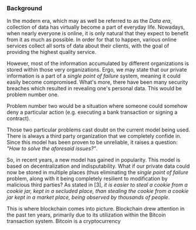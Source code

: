### Background

In the modern era, which may as well be referred to as the *Data era*, collection of data has virtually become a part of everyday life. Nowadays, when nearly everyone is online, it is only natural that they expect to benefit from it as much as possible. In order for that to happen, various online services collect all sorts of data about their clients, with the goal of providing the highest quality service.

However, most of the information accumulated by different organizations is stored within those very organizations. Ergo, we may state that our private information is a part of a *single point of failure* system, meaning it could easily become compromised. What's more, there have been many security breaches which resulted in revealing one's personal data. This would be problem number one.

Problem number two would be a situation where someone could somehow deny a particular action (e.g. executing a bank transaction or signing a contract).

Those two particular problems cast doubt on the current model being used. There is always a third party organization that we completely confide in. Since this model has been proven to be unreliable, it raises a question: *"How to solve the aforesaid issues?"*.

So, in recent years, a new model has gained in popularity. This model is based on decentralization and indisputability. What if our private data could now be stored in multiple places (thus eliminating the *single point of failure* problem, along with it being completely resilient to modification by malicious third parties? As stated in [3], *it is easier to steal a cookie from a cookie jar, kept in a secluded place, than stealing the cookie from a cookie jar kept in a market place, being observed by thousands of people*.

This is where blockchain comes into picture. Blockchain drew attention in the past ten years, primarily due to its utilization within the Bitcoin transaction system. Bitcoin is a cryptocurrency
<!--stackedit_data:
eyJoaXN0b3J5IjpbMTI3NzQ0NDM2NCwtMjA3MTE5MzY0NywtOD
Q1NzQ5MzAzLDIxMzE5NDQyODUsLTE4OTExNDA3ODcsLTc2NTgy
NzI5MiwtODY5MTU2NjYxLC0xMzE5NDM0MTE5LC0yMTExNTU0Mj
UyLC0xNDg2OTA5MTc3LC0xOTgyMjI3OTE1LC0zNTg5MjkzNzks
MTAxODU3NDQyNywtNDQ4NDg4NDIwXX0=
-->